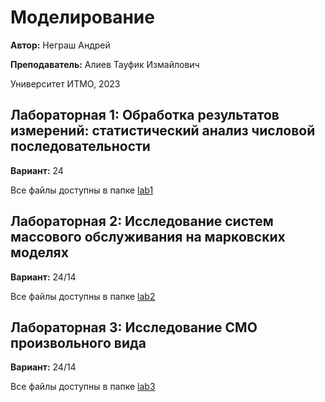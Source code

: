# Моделирование
**Автор:** Неграш Андрей

**Преподаватель:** Алиев Тауфик Измайлович

Университет ИТМО, 2023

## Лабораторная 1: Обработка результатов измерений: статистический анализ числовой последовательности
**Вариант:** 24

Все файлы доступны в папке [lab1](https://github.com/ANegrash/ITMO-all/blob/master/7%20Modeling/lab1)

## Лабораторная 2: Исследование систем массового обслуживания на марковских моделях
**Вариант:** 24/14

Все файлы доступны в папке [lab2](https://github.com/ANegrash/ITMO-all/blob/master/7%20Modeling/lab2)

## Лабораторная 3: Исследование СМО произвольного вида
**Вариант:** 24/14

Все файлы доступны в папке [lab3](https://github.com/ANegrash/ITMO-all/blob/master/7%20Modeling/lab3)